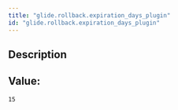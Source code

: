 ```yaml
---
title: "glide.rollback.expiration_days_plugin"
id: "glide.rollback.expiration_days_plugin"
---
```

## Description



## Value: 
```
15
```
